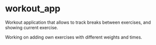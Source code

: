 # workout_app

Workout application that allows to track breaks between exercises, and showing current exercise.

Working on adding own exercises with different weights and times.
